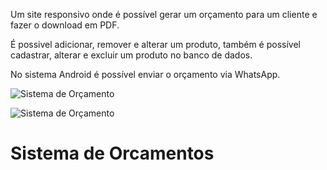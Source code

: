 Um site responsivo onde é possível gerar um orçamento para um cliente e fazer o download em PDF.

É possivel adicionar, remover e alterar um produto, também é possível cadastrar, alterar e excluir um produto no banco de dados.

No sistema Android é possível enviar o orçamento via WhatsApp.

![Sistema de Orçamento](https://github.com/user-attachments/assets/1703dabf-8e68-4946-a8bb-f25e0c5f8921)

![Sistema de Orçamento](https://github.com/user-attachments/assets/73d0c211-3240-489a-a798-2c535dc6ba34)

# Sistema de Orcamentos

